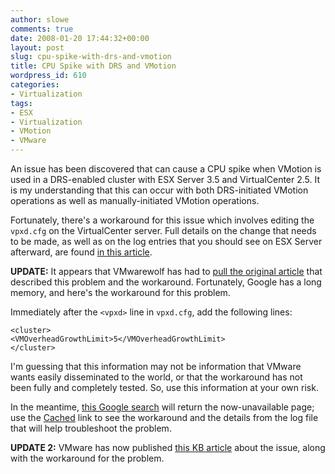 ```yaml
---
author: slowe
comments: true
date: 2008-01-20 17:44:32+00:00
layout: post
slug: cpu-spike-with-drs-and-vmotion
title: CPU Spike with DRS and VMotion
wordpress_id: 610
categories:
- Virtualization
tags:
- ESX
- Virtualization
- VMotion
- VMware
---
```


An issue has been discovered that can cause a CPU spike when VMotion is used in a DRS-enabled cluster with ESX Server 3.5 and VirtualCenter 2.5. It is my understanding that this can occur with both DRS-initiated VMotion operations as well as manually-initiated VMotion operations.

Fortunately, there's a workaround for this issue which involves editing the `vpxd.cfg` on the VirtualCenter server. Full details on the change that needs to be made, as well as on the log entries that you should see on ESX Server afterward, are found [in this article](http://www.vmwarewolf.com/vmotion-in-35-drs-enabled-cluster-causes-guest-cpu-to-rise-dramatically/).

**UPDATE:** It appears that VMwarewolf has had to [pull the original article](http://www.vmwarewolf.com/crossing-the-line/) that described this problem and the workaround. Fortunately, Google has a long memory, and here's the workaround for this problem.

Immediately after the `<vpxd>` line in `vpxd.cfg`, add the following lines:

	<cluster>  
	<VMOverheadGrowthLimit>5</VMOverheadGrowthLimit>  
	</cluster>

I'm guessing that this information may not be information that VMware wants easily disseminated to the world, or that the workaround has not been fully and completely tested. So, use this information at your own risk.

In the meantime, [this Google search](http://www.google.com/search?hl=en&q=vmwarewolf+vpxd+CPU+spike&btnG=Google+Search) will return the now-unavailable page; use the [Cached](http://64.233.169.104/search?q=cache:l8o2KgswQPkJ:www.vmwarewolf.com/+vmwarewolf+vpxd+CPU+spike&hl=en&ct=clnk&cd=1&gl=us) link to see the workaround and the details from the log file that will help troubleshoot the problem.

**UPDATE 2:** VMware has now published [this KB article](http://kb.vmware.com/selfservice/microsites/search.do?language=en_US&cmd=displayKC&externalId=1003638) about the issue, along with the workaround for the problem.
